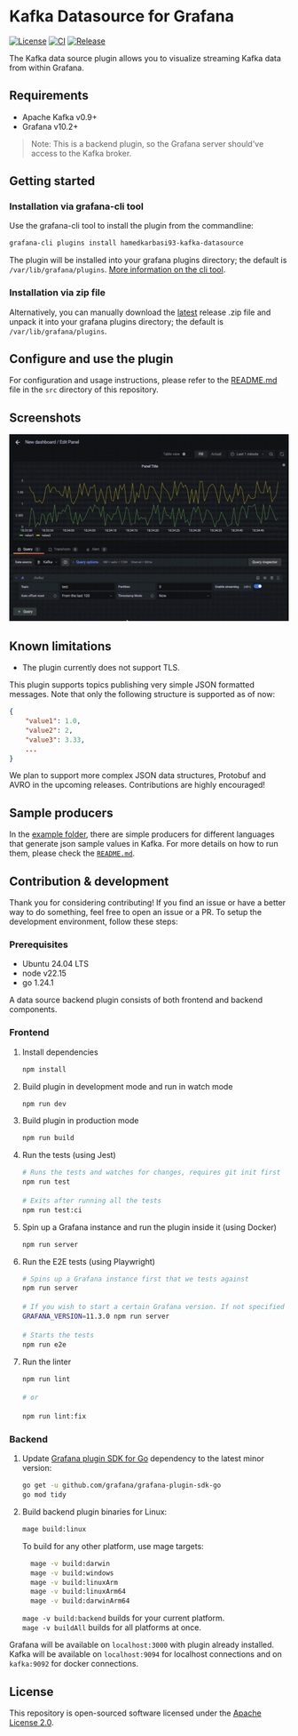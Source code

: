 # Kafka Datasource for Grafana
[![License](https://img.shields.io/github/license/hoptical/grafana-kafka-datasource)](LICENSE)
[![CI](https://github.com/hoptical/grafana-kafka-datasource/actions/workflows/ci.yml/badge.svg)](https://github.com/hoptical/grafana-kafka-datasource/actions/workflows/ci.yml)
[![Release](https://github.com/hoptical/grafana-kafka-datasource/actions/workflows/release.yml/badge.svg)](https://github.com/hoptical/grafana-kafka-datasource/actions/workflows/release.yml)

The Kafka data source plugin allows you to visualize streaming Kafka data from within Grafana.

## Requirements

- Apache Kafka v0.9+
- Grafana v10.2+

> Note: This is a backend plugin, so the Grafana server should've access to the Kafka broker.

## Getting started

### Installation via grafana-cli tool

Use the grafana-cli tool to install the plugin from the commandline:

```bash
grafana-cli plugins install hamedkarbasi93-kafka-datasource
```

The plugin will be installed into your grafana plugins directory; the default is `/var/lib/grafana/plugins`. [More information on the cli tool](https://grafana.com/docs/grafana/latest/administration/cli/#plugins-commands).

### Installation via zip file

Alternatively, you can manually download the [latest](https://github.com/hoptical/grafana-kafka-datasource/releases/latest) release .zip file and unpack it into your grafana plugins directory; the default is `/var/lib/grafana/plugins`.

## Configure and use the plugin

For configuration and usage instructions, please refer to the [README.md](src/README.md) file in the `src` directory of this repository.

## Screenshots

![kafka dashboard](https://raw.githubusercontent.com/hoptical/grafana-kafka-datasource/86ea8d360bfd67cfed41004f80adc39219983210/src/img/graph.gif)

## Known limitations

- The plugin currently does not support TLS.

This plugin supports topics publishing very simple JSON formatted messages. Note that only the following structure is supported as of now:

```json
{
    "value1": 1.0,
    "value2": 2,
    "value3": 3.33,
    ...
}
```

We plan to support more complex JSON data structures, Protobuf and AVRO in the upcoming releases. Contributions are highly encouraged!

## Sample producers

In the [example folder](https://github.com/hoptical/grafana-kafka-datasource/tree/main/example), there are simple producers for different languages that generate json sample values in Kafka. For more details on how to run them, please check the [`README.md`](https://github.com/hoptical/grafana-kafka-datasource/blob/main/example/README.md).

## Contribution & development 

Thank you for considering contributing! If you find an issue or have a better way to do something, feel free to open an issue or a PR. To setup the development environment, follow these steps:

### Prerequisites

* Ubuntu 24.04 LTS
* node v22.15
* go 1.24.1

A data source backend plugin consists of both frontend and backend components.

### Frontend

1. Install dependencies

   ```bash
   npm install
   ```

2. Build plugin in development mode and run in watch mode

   ```bash
   npm run dev
   ```

3. Build plugin in production mode

   ```bash
   npm run build
   ```

4. Run the tests (using Jest)

   ```bash
   # Runs the tests and watches for changes, requires git init first
   npm run test

   # Exits after running all the tests
   npm run test:ci
   ```

5. Spin up a Grafana instance and run the plugin inside it (using Docker)

   ```bash
   npm run server
   ```

6. Run the E2E tests (using Playwright)

   ```bash
   # Spins up a Grafana instance first that we tests against
   npm run server

   # If you wish to start a certain Grafana version. If not specified will use latest by default
   GRAFANA_VERSION=11.3.0 npm run server

   # Starts the tests
   npm run e2e
   ```

7. Run the linter

   ```bash
   npm run lint

   # or

   npm run lint:fix
   ```

### Backend

1. Update [Grafana plugin SDK for Go](https://grafana.com/developers/plugin-tools/key-concepts/backend-plugins/grafana-plugin-sdk-for-go) dependency to the latest minor version:

   ```bash
   go get -u github.com/grafana/grafana-plugin-sdk-go
   go mod tidy
   ```

2. Build backend plugin binaries for Linux:

   ```bash
   mage build:linux
   ```
   To build for any other platform, use mage targets:
   ```bash
     mage -v build:darwin
     mage -v build:windows
     mage -v build:linuxArm
     mage -v build:linuxArm64
     mage -v build:darwinArm64
   ```

   ``mage -v build:backend`` builds for your current platform.  
   ``mage -v buildAll`` builds for all platforms at once.
   
Grafana will be available on `localhost:3000` with plugin already installed.  
Kafka will be available on `localhost:9094` for localhost connections and on `kafka:9092` for docker connections.

## License

This repository is open-sourced software licensed under the [Apache License 2.0](https://www.apache.org/licenses/LICENSE-2.0).
